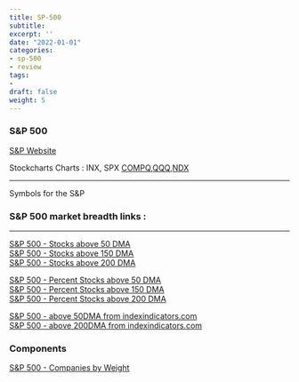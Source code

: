 ```yaml
---
title: SP-500 
subtitle:
excerpt: ''
date: "2022-01-01"
categories:
- sp-500 
- review
tags:
- 
draft: false
weight: 5
---
```



### S&P 500 
  [S&P Website ](https://www.spglobal.com/spdji/en/indices/equity/sp-500/#overview)
  
  Stockcharts Charts : INX, SPX  [COMPQ](<https://schrts.co/bPcZMrRF>),[QQQ](<https://schrts.co/ibqGvDCU>),[NDX](<https://schrts.co/daGJVDzy>) 


----
Symbols for the S&P

### S&P 500 market breadth links : 

----

 [S&P 500 - Stocks above 50 DMA](https://schrts.co/IWsFrQtp)</br>
 [S&P 500 - Stocks above 150 DMA](https://schrts.co/cKKsqwgW)</br>
 [S&P 500 - Stocks above 200 DMA](https://schrts.co/WywjiUGY)</br>
 
 
 [S&P 500 - Percent Stocks above 50 DMA](https://schrts.co/iZdTVQXe)</br>
 [S&P 500 - Percent Stocks above 150 DMA](https://schrts.co/FAQdRUyA)</br>
 [S&P 500 - Percent Stocks above 200 DMA](https://schrts.co/iZdTVQXe)</br>
 
 
 [S&P 500 - above 50DMA from indexindicators.com](<https://www.indexindicators.com/charts/sp500-vs-sp500-stocks-above-50d-sma-params-x-x-x-x/>) </br>
 [S&P 500 - above 200DMA from indexindicators.com](<https://www.indexindicators.com/charts/sp500-vs-sp500-stocks-above-200d-sma-params-x-x-x-x/>)</br>




###  Components 

 [S&P 500 - Companies by Weight](https://www.slickcharts.com/sp500)
